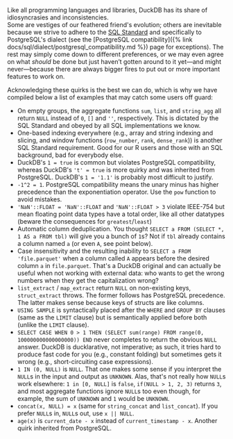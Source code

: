 Like all programming languages and libraries, DuckDB has its share of idiosyncrasies and inconsistencies.  
Some are vestiges of our feathered friend's evolution; others are inevitable because we strive to adhere to the [SQL Standard](https://blog.ansi.org/sql-standard-iso-iec-9075-2023-ansi-x3-135/) and specifically to PostgreSQL's dialect (see the [PostgreSQL compatibility]({% link docs/sql/dialect/postgresql_compatibility.md %}) page for exceptions).
The rest may simply come down to different preferences, or we may even agree on what _should_ be done but just haven’t gotten around to it yet—and might never—because there are always bigger fires to put out or more important features to work on.

Acknowledging these quirks is the best we can do, which is why we have compiled below a list of examples that may catch some users off guard: 

- On empty groups, the aggregate functions `sum`, `list`, and `string_agg` all return `NULL` instead of `0`, `[]` and `''`, respectively. This is dictated by the SQL Standard and obeyed by all SQL implementations we know.
- One-based indexing everywhere (e.g., array and string indexing and slicing, and window functions (`row_number`, `rank`, `dense_rank`)) is another SQL Standard requirement. Good for our R users and those with an SQL background, bad for everybody else.
- DuckDB's `1 = true` is common but violates PostgreSQL compatibility, whereas DuckDB's `'t' = true` is more quirky and was inherited from PostgreSQL. DuckDB's `1 = '1.1'` is probably most difficult to justify.
- `-1^2 = 1`. PostgreSQL compatibility means the unary minus has higher precedence than the exponentiation operator. Use the `pow` function to avoid mistakes. 
- `'NaN'::FLOAT = 'NaN'::FLOAT` and `'NaN'::FLOAT > 3` violate IEEE-754 but mean floating point data types have a total order, like all other datatypes (beware the consequences for `greatest`/`least`)
- Automatic column deduplication. You thought `SELECT a FROM (SELECT *, 1 AS a FROM tbl)` will give you a bunch of `1`s? Not if `tbl` already contains a column named `a` (or even `A`, see point below).
- Case insensitivity and the resulting inability to `SELECT a FROM 'file.parquet'` when a column called `A` appears before the desired column `a` in `file.parquet`. That's a DuckDB original and can actually be useful when not working with external data: who wants to get the wrong numbers when they get the capitalization wrong?
- `list_extract` / `map_extract` return `NULL` on non-existing keys, `struct_extract` throws. The former follows has PostgreSQL precedence. The latter makes sense because keys of structs are like columns. 
- `USING SAMPLE` is syntactically placed after the `WHERE` and `GROUP BY` clauses (same as the `LIMIT` clause) but is semantically applied before both (unlike the `LIMIT` clause).
- `SELECT CASE WHEN 0 > 1 THEN (SELECT sum(range) FROM range(0, 100000000000000000)) END` never completes to return the obvious `NULL` answer. DuckDB is ducklarative, not imperative; as such, it tries hard to produce fast code for you (e.g., constant folding) but sometimes gets it wrong (e.g., short-circuiting case expressions).
- `1 IN (0, NULL)` is `NULL`. That one makes some sense if you interpret the `NULL`s in the input and output as `UNKNOWN`. Alas, that's not really how `NULL`s work elsewhere: `1 in [0, NULL]` is `false`, `if(NULL > 1, 2, 3)` returns `3`, and most aggregate functions ignore  `NULL`s too even though, for example, the sum of `UNKNOWN` and `1` would be `UNKNOWN`.
- `concat(x, NULL) = x` (same for `string_concat` and `list_concat`). If you prefer `NULL`s in, `NULL`s out, use `x || NULL`.
- `age(x)` is `current_date - x` instead of `current_timestamp - x`. Another quirk inherited from PostgreSQL.
